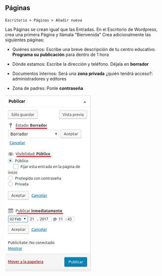 ## Páginas

`Escritorio > Páginas > Añadir nueva`

Las Páginas se crean igual que las Entradas. En el Escritorio de Wordpress, crea una primera Página y llámala "Bienvenida" Crea adicionalmente las siguientes páginas:

* Quiénes somos: Escribe una breve descripción de tu centro educativo. **Programa su publicación** para dentro de 1 hora

* Dónde estamos: Escribe la dirección y teléfono. Déjala en **borrador**

* Documentos internos: Será una **zona privada** ¿quién tendrá acceso?: administradores y editores

* Zona de padres: Ponle **contraseña**

![](/assets/publicar.png)

